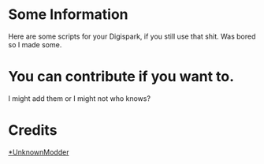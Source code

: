 # Some Information
Here are some scripts for your Digispark, if you still use that shit. Was bored so I made some.

# You can contribute if you want to.
I might add them or I might not who knows? 

# Credits
[*UnknownModder](https://github.com/UnknownModderr)
